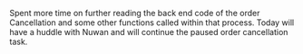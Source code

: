 Spent more time on further reading the back end code of the order Cancellation and some other functions called within that process. 
Today will have a huddle with Nuwan and will continue the paused order cancellation task.